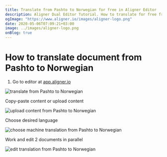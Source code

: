 ```yaml
---
title: Translate from Pashto to Norwegian for free in Aligner Editor
description: Aligner Dual Editor Tutorial. How to translate for free from Pashto to Norwegian. Aligner is multilingual document management platform. 
ogImage: "https://www.aligner.io/images/aligner-logo.png"
date: 2020-05-06T07:09:21+03:00
image: ../images/aligner-logo.png
onBlog: true
---
```


# How to translate document from Pashto to Norwegian

1. Go to editor at [app.aligner.io](https://app.aligner.io "Aligner App web page")

![translate from Pashto to Norwegian](../aligner-blank-editor.png "translate from Pashto to Norwegian")

Copy-paste content or upload content

![upload content from Pashto to Norwegian](../aligner-uploaded-document.png "upload content from Pashto to Norwegian")

Choose desired language

![choose machine translation from Pashto to Norwegian](../aligner-language-dropdown.png "choose machine translation from Pashto to Norwegian")

Work and edit 2 documents in parallel

![edit translation from Pashto to Norwegian](../aligner-double-sitded-editor.png "edit translation from Pashto to Norwegian")

